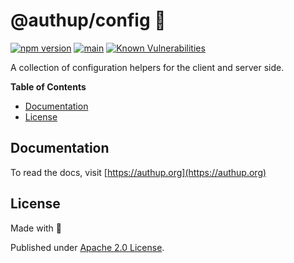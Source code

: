 # @authup/config 🧩

[![npm version](https://badge.fury.io/js/@authup%2Fconfig.svg)](https://badge.fury.io/js/@authup%2Fconfig)
[![main](https://github.com/authup/authup/actions/workflows/main.yml/badge.svg)](https://github.com/authup/authup/actions/workflows/main.yml)
[![Known Vulnerabilities](https://snyk.io/test/github/authup/authup/badge.svg)](https://snyk.io/test/github/authup/authup)

A collection of configuration helpers for the client and server side.

**Table of Contents**

- [Documentation](#documentation)
- [License](#license)

## Documentation

To read the docs, visit [https://authup.org](https://authup.org)

## License

Made with 💚

Published under [Apache 2.0 License](./LICENSE).
